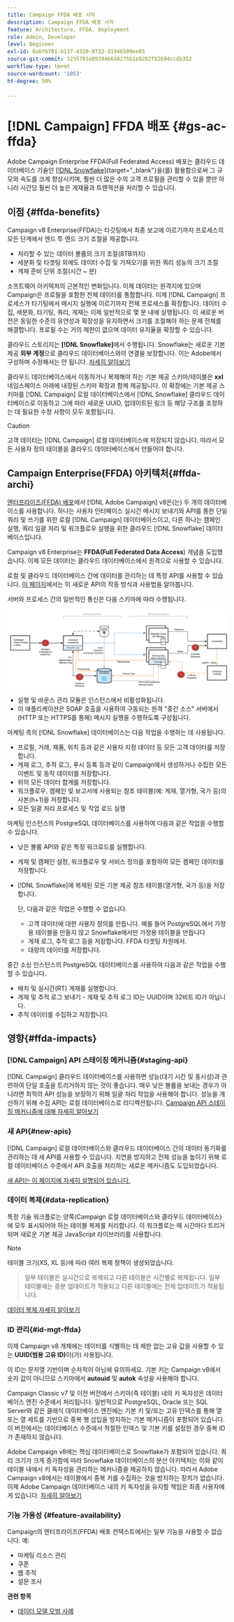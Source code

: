 ```yaml
---
title: Campaign FFDA 배포 시작
description: Campaign FFDA 배포 시작
feature: Architecture, FFDA, Deployment
role: Admin, Developer
level: Beginner
exl-id: 0a6f6701-b137-4320-9732-31946509ee03
source-git-commit: 3235701e0939466d4275b1e9202f82694ccdb352
workflow-type: tm+mt
source-wordcount: '1053'
ht-degree: 50%

---
```


# [!DNL Campaign] FFDA 배포 {#gs-ac-ffda}

Adobe Campaign Enterprise FFDA(Full Federated Access) 배포는 클라우드 데이터베이스 기술인 [[!DNL Snowflake]](https://www.snowflake.com/){target="_blank"}을(를) 활용함으로써 그 규모와 속도를 크게 향상시키며, 훨씬 더 많은 수의 고객 프로필을 관리할 수 있을 뿐만 아니라 시간당 훨씬 더 높은 게재율과 트랜잭션을 처리할 수 있습니다.

## 이점 {#ffda-benefits}

Campaign v8 Enterprise(FFDA)는 타깃팅에서 최종 보고에 이르기까지 프로세스의 모든 단계에서 엔드 투 엔드 크기 조절을 제공합니다.

* 처리할 수 있는 데이터 볼륨의 크기 조절(8TB까지)
* 세분화 및 타겟팅 외에도 데이터 수집 및 가져오기를 위한 쿼리 성능의 크기 조절
* 게재 준비 단위 조절(시간 ~ 분)

소프트웨어 아키텍처의 근본적인 변화입니다. 이제 데이터는 원격지에 있으며 Campaign은 프로필을 포함한 전체 데이터를 통합합니다. 이제 [!DNL Campaign] 프로세스가 타기팅에서 메시지 실행에 이르기까지 전체 프로세스를 확장합니다. 데이터 수집, 세분화, 타기팅, 쿼리, 게재는 이제 일반적으로 몇 분 내에 실행됩니다. 이 새로운 버전은 동일한 수준의 유연성과 확장성을 유지하면서 크기를 조절해야 하는 문제 전체를 해결합니다. 프로필 수는 거의 제한이 없으며 데이터 유지율을 확장할 수 있습니다.

클라우드 스토리지는 **[!DNL Snowflake]**&#x200B;에서 수행됩니다. Snowflake는 새로운 기본 제공 **외부 계정**&#x200B;으로 클라우드 데이터베이스와의 연결을 보장합니다. 이는 Adobe에서 구성하며 수정해서는 안 됩니다. [자세히 알아보기](../config/external-accounts.md)

클라우드 데이터베이스에서 이동하거나 복제해야 하는 기본 제공 스키마/테이블은 **xxl** 네임스페이스 아래에 내장된 스키마 확장과 함께 제공됩니다. 이 확장에는 기본 제공 스키마를 [!DNL Campaign] 로컬 데이터베이스에서 [!DNL Snowflake] 클라우드 데이터베이스로 이동하고 그에 따라 새로운 UUID, 업데이트된 링크 등 해당 구조를 조정하는 데 필요한 수정 사항이 모두 포함됩니다.

>[!CAUTION]
>
> 고객 데이터는 [!DNL Campaign] 로컬 데이터베이스에 저장되지 않습니다. 따라서 모든 사용자 정의 테이블을 클라우드 데이터베이스에서 만들어야 합니다.
>

## Campaign Enterprise(FFDA) 아키텍처{#ffda-archi}

[엔터프라이즈(FFDA) 배포](../architecture/enterprise-deployment.md)에서 [!DNL Adobe Campaign] v8은(는) 두 개의 데이터베이스를 사용합니다. 하나는 사용자 인터페이스 실시간 메시지 보내기와 API를 통한 단일 쿼리 및 쓰기를 위한 로컬 [!DNL Campaign] 데이터베이스이고, 다른 하나는 캠페인 실행, 쿼리 일괄 처리 및 워크플로우 실행을 위한 클라우드 [!DNL Snowflake] 데이터베이스입니다.

Campaign v8 Enterprise는 **FFDA(Full Federated Data Access**) 개념을 도입했습니다. 이제 모든 데이터는 클라우드 데이터베이스에서 원격으로 사용할 수 있습니다.

로컬 및 클라우드 데이터베이스 간에 데이터를 관리하는 데 특정 API를 사용할 수 있습니다. [이 페이지](new-apis.md)에서는 이 새로운 API의 작동 방식과 사용법을 알아봅니다.

서버와 프로세스 간의 일반적인 통신은 다음 스키마에 따라 수행됩니다.

![](assets/architecture.png)

* 실행 및 바운스 관리 모듈은 인스턴스에서 비활성화됩니다.
* 이 애플리케이션은 SOAP 호출을 사용하여 구동되는 원격 &quot;중간 소스&quot; 서버에서(HTTP 또는 HTTPS를 통해) 메시지 실행을 수행하도록 구성됩니다.

마케팅 측의 [!DNL Snowflake] 데이터베이스는 다음 작업을 수행하는 데 사용됩니다.

* 프로필, 거래, 제품, 위치 등과 같은 사용자 지정 데이터 등 모든 고객 데이터를 저장합니다.
* 게재 로그, 추적 로그, 푸시 등록 등과 같이 Campaign에서 생성하거나 수집한 모든 이벤트 및 동작 데이터를 저장합니다.
* 위의 모든 데이터 합계를 저장합니다.
* 워크플로우, 캠페인 및 보고서에 사용되는 참조 테이블(예: 게재, 열거형, 국가 등)의 사본(h+1)을 저장합니다.
* 모든 일괄 처리 프로세스 및 작업 로드 실행


마케팅 인스턴스의 PostgreSQL 데이터베이스를 사용하여 다음과 같은 작업을 수행할 수 있습니다.

* 낮은 볼륨 API와 같은 특정 워크로드를 실행합니다.
* 게재 및 캠페인 설정, 워크플로우 및 서비스 정의를 포함하여 모든 캠페인 데이터를 저장합니다.
* [!DNL Snowflake]에 복제된 모든 기본 제공 참조 테이블(열거형, 국가 등)을 저장합니다.

  단, 다음과 같은 작업은 수행할 수 없습니다.
   * 고객 데이터에 대한 사용자 정의를 만듭니다. 예를 들어 PostgreSQL에서 가정용 테이블을 만들지 않고 Snowflake에서만 가정용 테이블을 만듭니다
   * 게재 로그, 추적 로그 등을 저장합니다. FFDA 타겟팅 차원에서.
   * 대량의 데이터를 저장합니다.


중간 소싱 인스턴스의 PostgreSQL 데이터베이스를 사용하여 다음과 같은 작업을 수행할 수 있습니다.

* 배치 및 실시간(RT) 게재를 실행합니다.
* 게재 및 추적 로그 보내기 - 게재 및 추적 로그 ID는 UUID이며 32비트 ID가 아닙니다.
* 추적 데이터를 수집하고 저장합니다.


## 영향{#ffda-impacts}

### [!DNL Campaign] API 스테이징 메커니즘{#staging-api}

[!DNL Campaign] 클라우드 데이터베이스를 사용하면 성능(대기 시간 및 동시성)과 관련하여 단일 호출을 트리거하지 않는 것이 좋습니다. 매우 낮은 볼륨을 보내는 경우가 아니라면 최적의 API 성능을 보장하기 위해 일괄 처리 작업을 사용해야 합니다. 성능을 개선하기 위해 수집 API는 로컬 데이터베이스로 리디렉션됩니다. [Campaign API 스테이징 메커니즘에 대해 자세히 알아보기](staging.md)

### 새 API{#new-apis}

[!DNL Campaign] 로컬 데이터베이스와 클라우드 데이터베이스 간의 데이터 동기화를 관리하는 데 새 API를 사용할 수 있습니다. 지연을 방지하고 전체 성능을 높이기 위해 로컬 데이터베이스 수준에서 API 호출을 처리하는 새로운 메커니즘도 도입되었습니다.

[새 API는 이 페이지에 자세히 설명되어 있습니다.](new-apis.md)


### 데이터 복제{#data-replication}

특정 기술 워크플로는 양쪽(Campaign 로컬 데이터베이스와 클라우드 데이터베이스)에 모두 표시되어야 하는 테이블 복제를 처리합니다. 이 워크플로는 매 시간마다 트리거되며 새로운 기본 제공 JavaScript 라이브러리를 사용합니다.

>[!NOTE]
>
> 테이블 크기(XS, XL 등)에 따라 여러 복제 정책이 생성되었습니다.
> > 일부 테이블은 실시간으로 복제되고 다른 테이블은 시간별로 복제됩니다. 일부 테이블에는 증분 업데이트가 적용되고 다른 테이블에는 전체 업데이트가 적용됩니다.
>

[데이터 복제 자세히 알아보기](replication.md)

### ID 관리{#id-mgt-ffda}

이제 Campaign v8 개체에는 데이터를 식별하는 데 제한 없는 고유 값을 사용할 수 있는 **UUID(범용 고유 ID)**&#x200B;이(가) 사용됩니다.

이 ID는 문자열 기반이며 순차적이 아님에 유의하세요. 기본 키는 Campaign v8에서 숫자 값이 아니므로 스키마에서 **autouid** 및 **autok** 속성을 사용해야 합니다.

Campaign Classic v7 및 이전 버전에서 스키마(즉 테이블) 내의 키 독자성은 데이터베이스 엔진 수준에서 처리됩니다. 일반적으로 PostgreSQL, Oracle 또는 SQL Server와 같은 클래식 데이터베이스 엔진에는 기본 키 및/또는 고유 인덱스를 통해 열 또는 열 세트를 기반으로 중복 행 삽입을 방지하는 기본 메커니즘이 포함되어 있습니다. 이 버전에서는 데이터베이스 수준에서 적절한 인덱스 및 기본 키를 설정한 경우 중복 ID가 존재하지 않습니다.

Adobe Campaign v8에는 핵심 데이터베이스로 Snowflake가 포함되어 있습니다. 쿼리 크기가 크게 증가함에 따라 Snowflake 데이터베이스의 분산 아키텍처는 이와 같이 테이블 내에서 키 독자성을 관리하는 메커니즘을 제공하지 않습니다. 따라서 Adobe Campaign v8에서는 테이블에서 중복 키를 수집하는 것을 방지하는 장치가 없습니다. 이제 Adobe Campaign 데이터베이스 내의 키 독자성을 유지할 책임은 최종 사용자에게 있습니다. [자세히 알아보기](keys.md)

### 기능 가용성 {#feature-availability}

Campaign의 엔터프라이즈(FFDA) 배포 컨텍스트에서는 일부 기능을 사용할 수 없습니다. 예:

* 마케팅 리소스 관리
* 쿠폰
* 웹 추적
* 설문 조사


**관련 항목**

* [데이터 모델 모범 사례](../dev/datamodel-best-practices.md)
